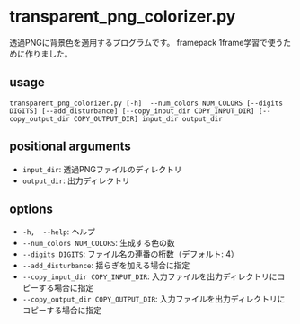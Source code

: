 # transparent_png_colorizer.py

透過PNGに背景色を適用するプログラムです。
framepack 1frame学習で使うために作りました。

## usage

`transparent_png_colorizer.py [-h]  --num_colors NUM_COLORS [--digits DIGITS] [--add_disturbance] [--copy_input_dir COPY_INPUT_DIR] [--copy_output_dir COPY_OUTPUT_DIR] input_dir output_dir`

## positional arguments

- `input_dir`: 透過PNGファイルのディレクトリ
- `output_dir`: 出力ディレクトリ

## options

- `-h,  --help`: ヘルプ
- `--num_colors NUM_COLORS`: 生成する色の数
- `--digits DIGITS`: ファイル名の連番の桁数（デフォルト: 4）
- `--add_disturbance`: 揺らぎを加える場合に指定
- `--copy_input_dir COPY_INPUT_DIR`: 入力ファイルを出力ディレクトリにコピーする場合に指定
- `--copy_output_dir COPY_OUTPUT_DIR`: 入力ファイルを出力ディレクトリにコピーする場合に指定
